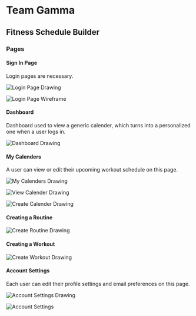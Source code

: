 # Team Gamma

## Fitness Schedule Builder

### Pages

#### Sign In Page

Login pages are necessary.

![Login Page Drawing](\img\drawLogin.PNG)

![Login Page Wireframe](\img\Login.png)

#### Dashboard

Dashboard used to view a generic calender, which turns into a personalized one when a user logs in.

![Dashboard Drawing](\img\drawIndex.PNG)

#### My Calenders

A user can view or edit their upcoming workout schedule on this page.

![My Calenders Drawing](\img\drawMyCalenders.PNG)

![View Calender Drawing](\img\drawViewCalender.PNG)

![Create Calender Drawing](\img\drawCreateCalender.PNG)

#### Creating a Routine

![Create Routine Drawing](\img\drawCreateRoutine.PNG)

#### Creating a Workout

![Create Workout Drawing](\img\drawCreateWorkout.PNG)

#### Account Settings

Each user can edit their profile settings and email preferences on this page.

![Account Settings Drawing](\img\drawSettings.PNG)

![Account Settings](\img\AccountSettings.png)

